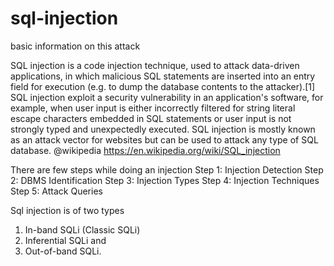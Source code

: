 # sql-injection
basic information on this attack

SQL injection is a code injection technique, used to attack data-driven applications, in which malicious SQL statements are inserted into an entry field for execution (e.g. to dump the database contents to the attacker).[1] SQL injection exploit a security vulnerability in an application's software, for example, when user input is either incorrectly filtered for string literal escape characters embedded in SQL statements or user input is not strongly typed and unexpectedly executed. SQL injection is mostly known as an attack vector for websites but can be used to attack any type of SQL database. @wikipedia https://en.wikipedia.org/wiki/SQL_injection 


    

There are few steps while doing an injection
Step 1: Injection Detection
Step 2: DBMS Identification
Step 3: Injection Types
Step 4: Injection Techniques
Step 5: Attack Queries

Sql injection is of two types
1) In-band SQLi (Classic SQLi)
2) Inferential SQLi and 
3) Out-of-band SQLi.

